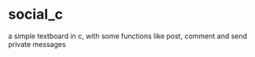 # social_c
a simple textboard in c, with some functions like post, comment and send private messages
